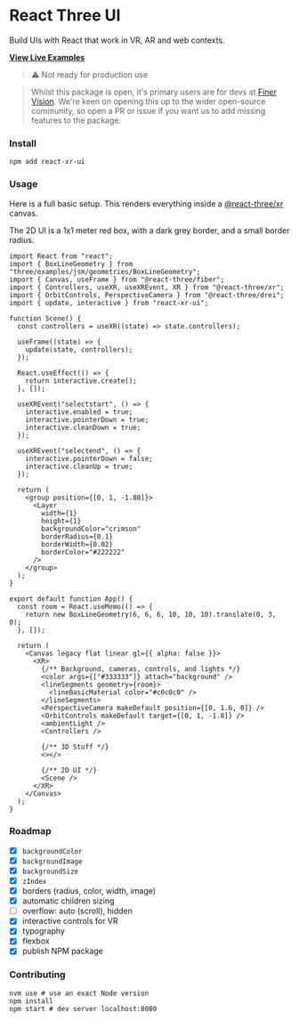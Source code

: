 # React Three UI

Build UIs with React that work in VR, AR and web contexts.

[**View Live Examples**](https://enijar.github.io/react-three-ui/)

> ⚠️ Not ready for production use

> Whilst this package is open, it's primary users are for devs at [Finer Vision](https://github.com/finer-vision). We're
> keen on opening this up to the wider open-source community, so open a PR or issue if you want us to add missing features
> to the package.

### Install

```shell
npm add react-xr-ui
```

### Usage

Here is a full basic setup. This renders everything inside a [@react-three/xr](https://github.com/pmndrs/react-xr)
canvas.

The 2D UI is a 1x1 meter red box, with a dark grey border, and a small border radius.

```tsx
import React from "react";
import { BoxLineGeometry } from "three/examples/jsm/geometries/BoxLineGeometry";
import { Canvas, useFrame } from "@react-three/fiber";
import { Controllers, useXR, useXREvent, XR } from "@react-three/xr";
import { OrbitControls, PerspectiveCamera } from "@react-three/drei";
import { update, interactive } from "react-xr-ui";

function Scene() {
  const controllers = useXR((state) => state.controllers);

  useFrame((state) => {
    update(state, controllers);
  });

  React.useEffect(() => {
    return interactive.create();
  }, []);

  useXREvent("selectstart", () => {
    interactive.enabled = true;
    interactive.pointerDown = true;
    interactive.cleanDown = true;
  });

  useXREvent("selectend", () => {
    interactive.pointerDown = false;
    interactive.cleanUp = true;
  });

  return (
    <group position={[0, 1, -1.88]}>
      <Layer
        width={1}
        height={1}
        backgroundColor="crimson"
        borderRadius={0.1}
        borderWidth={0.02}
        borderColor="#222222"
      />
    </group>
  );
}

export default function App() {
  const room = React.useMemo(() => {
    return new BoxLineGeometry(6, 6, 6, 10, 10, 10).translate(0, 3, 0);
  }, []);

  return (
    <Canvas legacy flat linear gl={{ alpha: false }}>
      <XR>
        {/** Background, cameras, controls, and lights */}
        <color args={["#333333"]} attach="background" />
        <lineSegments geometry={room}>
          <lineBasicMaterial color="#c0c0c0" />
        </lineSegments>
        <PerspectiveCamera makeDefault position={[0, 1.6, 0]} />
        <OrbitControls makeDefault target={[0, 1, -1.8]} />
        <ambientLight />
        <Controllers />

        {/** 3D Stuff */}
        <></>

        {/** 2D UI */}
        <Scene />
      </XR>
    </Canvas>
  );
}
```

### Roadmap

- [x] `backgroundColor`
- [x] `backgroundImage`
- [x] `backgroundSize`
- [x] `zIndex`
- [x] borders (radius, color, width, image)
- [x] automatic children sizing
- [ ] overflow: auto (scroll), hidden
- [x] interactive controls for VR
- [x] typography
- [x] flexbox
- [x] publish NPM package

### Contributing

```shell
nvm use # use an exact Node version
npm install
npm start # dev server localhost:8080
```
